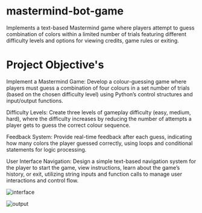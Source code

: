 # mastermind-bot-game

Implements a text-based Mastermind game where players attempt to guess combination of colors within a limited number of trials featuring different difficulty levels and options for viewing credits, game rules or exiting.

# Project Objective's

Implement a Mastermind Game: Develop a colour-guessing game where players must guess a combination of four colours in a set number of trials (based on the chosen difficulty level) using Python’s control structures and input/output functions.

Difficulty Levels: Create three levels of gameplay difficulty (easy, medium, hard), where the difficulty increases by reducing the number of attempts a player gets to guess the correct colour sequence.

Feedback System: Provide real-time feedback after each guess, indicating how many colors the player guessed correctly, using loops and conditional statements for logic processing.

User Interface Navigation: Design a simple text-based navigation system for the player to start the game, view instructions, learn about the game’s history, or exit, utilizing string inputs and function calls to manage user interactions and control flow.

![interface](https://github.com/user-attachments/assets/3d9b44aa-7328-4b51-863a-539641daaf6f)

![output](https://github.com/user-attachments/assets/f16f1ec4-da0c-41cb-9ec7-7b201a3fffb4)
